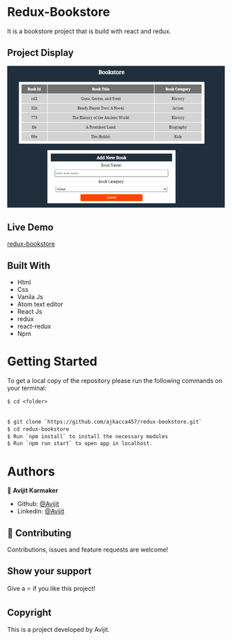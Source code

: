 # Redux-Bookstore

It is a bookstore project that is build with react and redux.

## Project Display

![screenshot](./src/images/interface1.PNG)

## Live Demo

[redux-bookstore](https://mysterious-reaches-46920.herokuapp.com/)

## Built With

- Html
- Css
- Vanila Js
- Atom text editor
- React Js
- redux
- react-redux
- Npm

# Getting Started

To get a local copy of the repository please run the following commands on your terminal:

```
$ cd <folder>
```

```bash

$ git clone `https://github.com/ajkacca457/redux-bookstore.git`
$ cd redux-bookstore
$ Run `npm install` to install the necessary modules
$ Run `npm run start` to open app in localhost.

```
# Authors

👤 **Avijit Karmaker**

- Github: [@Avijit](https://github.com/ajkacca457)
- Linkedin: [@Avijit](https://www.linkedin.com/in/avijit-karmaker-8738a54)

## 🤝 Contributing

Contributions, issues and feature requests are welcome!

## Show your support

Give a ⭐️ if you like this project!

## Copyright
This is a project developed by Avijit.

